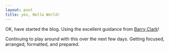 ```yaml
---
layout: post
title: yes, Hello World!
---
```


OK, have started the blog.  Using the excellent guidance from [Barry Clark](https://github.com/barryclark/jekyll-now)!

Continuing to play around with this over the next few days.  Getting focused, arranged, formatted, and prepared.
